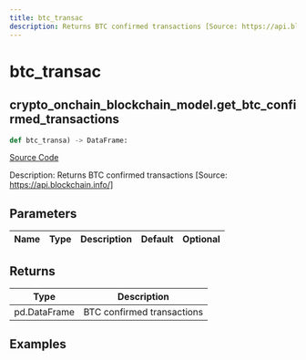 ```yaml
---
title: btc_transac
description: Returns BTC confirmed transactions [Source: https://api.blockchain.info/]
---
```

# btc_transac

## crypto_onchain_blockchain_model.get_btc_confirmed_transactions

```python
def btc_transa) -> DataFrame:
```
[Source Code](https://github.com/OpenBB-finance/OpenBBTerminal/tree/main/openbb_terminal/cryptocurrency/onchain/blockchain_model.py#L60)

Description: Returns BTC confirmed transactions [Source: https://api.blockchain.info/]

## Parameters

| Name | Type | Description | Default | Optional |
| ---- | ---- | ----------- | ------- | -------- |

## Returns

| Type | Description |
| ---- | ----------- |
| pd.DataFrame | BTC confirmed transactions |

## Examples

